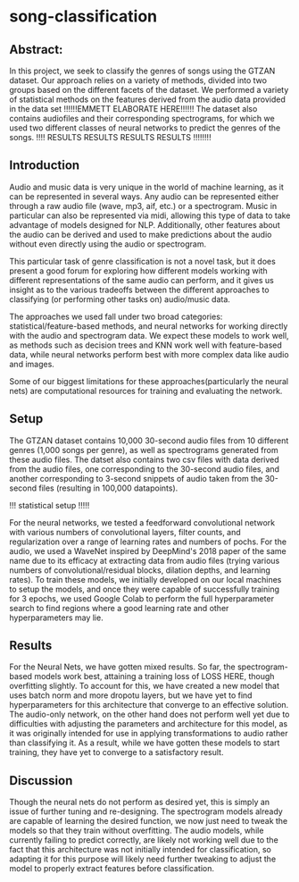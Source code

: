 # song-classification

## Abstract:
In this project, we seek to classify the genres of songs using the GTZAN dataset. Our approach relies on a variety of methods, divided into two groups based on the different facets of the dataset. We performed a variety of statistical methods on the features derived from the audio data provided in the data set !!!!!!EMMETT ELABORATE HERE!!!!!! The dataset also contains audiofiles and their corresponding spectrograms, for which we used two different classes of neural networks to predict the genres of the songs. !!!! RESULTS RESULTS RESULTS RESULTS !!!!!!!!

## Introduction
Audio and music data is very unique in the world of machine learning, as it can be represented in several ways. Any audio can be represented either through a raw audio file (wave, mp3, aif, etc.) or a spectrogram. Music in particular can also be represented via midi, allowing this type of data to take advantage of models designed for NLP. Additionally, other features about the audio can be derived and used to make predictions about the audio without even directly using the audio or spectrogram. 

This particular task of genre classification is not a novel task, but it does present a good forum for exploring how different models working with different representations of the same audio can perform, and it gives us insight as to the various tradeoffs between the different approaches to classifying (or performing other tasks on) audio/music data. 

The approaches we used fall under two broad categories: statistical/feature-based methods, and neural networks for working directly with the audio and spectrogram data. We expect these models to work well, as methods such as decision trees and KNN work well with feature-based data, while neural networks perform best with more complex data like audio and images. 

Some of our biggest limitations for these approaches(particularly the neural nets) are computational resources for training and evaluating the network.


## Setup
The GTZAN dataset contains 10,000 30-second audio files from 10 different genres (1,000 songs per genre), as well as spectrograms generated from these audio files. The datset also contains two csv files with data derived from the audio files, one corresponding to the 30-second audio files, and another corresponding to 3-second snippets of audio taken from the 30-second files (resulting in 100,000 datapoints). 

!!! statistical setup !!!!!

For the neural networks, we tested a feedforward convolutional network with various numbers of convolutional layers, filter counts, and regularization over a range of learning rates and numbers of pochs. For the audio, we used a WaveNet inspired by DeepMind's 2018 paper of the same name due to its efficacy at extracting data from audio files (trying various numbers of convolutional/residual blocks, dilation depths, and learning rates). To train these models, we initially developed on our local machines to setup the models, and once they were capable of successfully training for 3 epochs, we used Google Colab to perform the full hyperparameter search to find regions where a good learning rate and other hyperparameters may lie.  

## Results

For the Neural Nets, we have gotten mixed results. So far, the spectrogram-based models work best, attaining a training loss of LOSS HERE, though overfitting slightly. To account for this, we have created a new model that uses batch norm and more dropotu layers, but we have yet to find hyperparameters for this architecture that converge to an effective solution. The audio-only network, on the other hand does not perform well yet due to difficulties with adjusting the parameters and architecture for this model, as it was originally intended for use in applying transformations to audio rather than classifying it. As a result, while we have gotten these models to start training, they have yet to converge to a satisfactory result. 

## Discussion

Though the neural nets do not perform as desired yet, this is simply an issue of further tuning and re-designing. The spectrogram models already are capable of learning the desired function, we now just need to tweak the models so that they train without overfitting. The audio models, while currently failing to predict correctly, are likely not working well due to the fact that this architecture was not initially intended for classification, so adapting it for this purpose will likely need further tweaking to adjust the model to properly extract features before classification. 